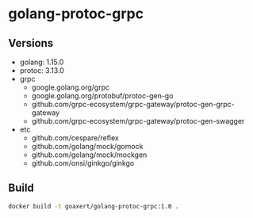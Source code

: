 # golang-protoc-grpc

## Versions

* golang: 1.15.0
* protoc: 3.13.0
* grpc
    * google.golang.org/grpc
    * google.golang.org/protobuf/protoc-gen-go
    * github.com/grpc-ecosystem/grpc-gateway/protoc-gen-grpc-gateway
	* github.com/grpc-ecosystem/grpc-gateway/protoc-gen-swagger
* etc
	* github.com/cespare/reflex
	* github.com/golang/mock/gomock
	* github.com/golang/mock/mockgen
	* github.com/onsi/ginkgo/ginkgo

## Build

``` bash
docker build -t goaxert/golang-protoc-grpc:1.0 .
```